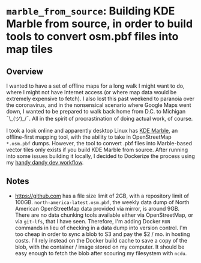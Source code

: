 # `marble_from_source`: Building KDE Marble from source, in order to build tools to convert osm.pbf files into map tiles

## Overview

I wanted to have a set of offline maps for a long walk I might want to do, where
I might not have Internet access (or where map data would be extremely expensive
to fetch). I also lost this past weekend to paranoia over the coronavirus, and
in the nonsensical scenario where Google Maps went down, I wanted to be prepared
to walk back home from D.C. to Michigan ¯\\\_(ツ)_/¯. All in the spirit of
procrastination of doing actual work, of course.

I took a look online and apparently desktop Linux has [KDE
Marble](https://marble.kde.org/), an offline-first mapping tool, with the
ability to take in OpenStreetMap `*.osm.pbf` dumps. However, the tool to convert
.pbf files into Marble-based vector tiles only exists if you build KDE Marble
from source. After running into some issues building it locally, I decided to
Dockerize the process using my [handy dandy dev
workflow](https://bytes.yingw787.com/posts/2020/02/27/docker_as_vagrant/).

## Notes

-   https://github.com has a file size limit of 2GB, with a repository limit of
    100GB. `north-america-latest.osm.pbf`, the weekly data dump of North
    American OpenStreetMap data provided via mirror, is around 9GB. There are no
    data chunking tools available either via OpenStreetMap, or via `git-lfs`,
    that I have seen. Therefore, I'm adding Docker `RUN` commands in lieu of
    checking in a data dump into version control. I'm too cheap in order to sync
    a blob to S3 and pay the $2 / mo. in hosting costs. I'll rely instead on the
    Docker build cache to save a copy of the blob, with the container / image
    stored on my computer. It should be easy enough to fetch the blob after
    scouring my filesystem with `ncdu`.
